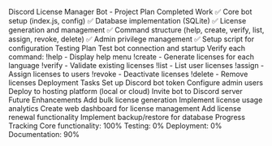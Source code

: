 Discord License Manager Bot - Project Plan
Completed Work
✅ Core bot setup (index.js, config)
✅ Database implementation (SQLite)
✅ License generation and management
✅ Command structure (help, create, verify, list, assign, revoke, delete)
✅ Admin privilege management
✅ Setup script for configuration
Testing Plan
Test bot connection and startup
Verify each command:
!help - Display help menu
!create - Generate licenses for each language
!verify - Validate existing licenses
!list - List user licenses
!assign - Assign licenses to users
!revoke - Deactivate licenses
!delete - Remove licenses
Deployment Tasks
Set up Discord bot token
Configure admin users
Deploy to hosting platform (local or cloud)
Invite bot to Discord server
Future Enhancements
Add bulk license generation
Implement license usage analytics
Create web dashboard for license management
Add license renewal functionality
Implement backup/restore for database
Progress Tracking
Core functionality: 100%
Testing: 0%
Deployment: 0%
Documentation: 90%